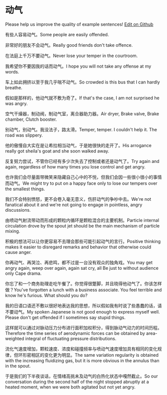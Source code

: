 # 动气

Please help us improve the quality of example sentences! [Edit on Github](https://github.com/jiyushe/jiyu-example-sentence-source/blob/main/chinese/dongqi.md)

<p><span class="chinese">有些人容易动气。</span><span class="english">Some people are easily offended.</span></p>

<p><span class="chinese">非常好的朋友不会动气。</span><span class="english">Really good friends don't take offence.</span></p>

<p><span class="chinese">在法庭上千万不要动气。</span><span class="english">Never lose your temper in the courtroom.</span></p>

<p><span class="chinese">我希望你不要因我的话而动气。</span><span class="english">I hope you will not take any offense at my words.</span></p>

<p><span class="chinese">车上如此拥挤以至于我几乎喘不动气。</span><span class="english">So crowded is this bus that I can hardly breathe.</span></p>

<p><span class="chinese">假如是那样的，他动气就不敷为奇了。</span><span class="english">If that's the case, I am not surprised he was angry.</span></p>

<p><span class="chinese">空气干燥器，制动阀，制动气室，离合器助力器。</span><span class="english">Air dryer, Brake valve, Brake chamber, Clutch booster.</span></p>

<p><span class="chinese">别动气，别动气。我没法子，路太滑。</span><span class="english">Temper, temper. I couldn't help it. The road was slippery.</span></p>

<p><span class="chinese">他的傲慢自大实在是让希拉相当动气，于是她很快的走开了。</span><span class="english">His arrogance really got sheila's goat and she soon walked away.</span></p>

<p><span class="chinese">反复努力尝试，不管你已经有多少次失去了控制或者还是动气了。</span><span class="english">Try again and again, regardless of how many times you lose control and get angry.</span></p>

<p><span class="chinese">也许我们会尽量面带微笑来隐藏自己心中的不悦，但我们会因一些很小很小的事情而动气。</span><span class="english">We might try to put on a happy face only to lose our tempers over the smallest things.</span></p>

<p><span class="chinese">我们不会特别愤怒，更不会卷入毫无意义，伤肝动气的争吵中去。</span><span class="english">We're not fanatical about it and we're not going to engage in pointless, angry discussions.</span></p>

<p><span class="chinese">由喷动气射流带动而形成的颗粒内循环是颗粒混合的主要机制。</span><span class="english">Particle internal circulation drove by the spout jet should be the main mechanism of particle mixing.</span></p>

<p><span class="chinese">积极的想法可以让你更容易不去理会那些可能引起动气的言行。</span><span class="english">Positive thinking makes it easier to disregard remarks and behavior that otherwise could cause anger.</span></p>

<p><span class="chinese">你再动气、再哭泣、再悲鸣，都不过是一台没有观众的独角戏。</span><span class="english">You may get angry again, weep over again, again sat cry, all Be just to without audience only Cape drama.</span></p>

<p><span class="chinese">你忘了和一个商务助理走吃午餐了。你觉得很蹩脚，并且晓得他动气了。你该怎样做？</span><span class="english">You've forgotten a lunch with a business associate. You feel terrible and know he's furious. What should you do?</span></p>

<p><span class="chinese">我的日语口语还不敷以很好地表达我的思想，所以假如我有时说了些愚蠢的话，请不要动气。</span><span class="english">My spoken Japanese is not good enough to express myself well. Please don't get offended if I sometimes say stupid things.</span></p>

<p><span class="chinese">这样就可以通过对脉动压力分布进行面积加权积分，得到脉动气动力的时间历程。</span><span class="english">Therefore the time series of aerodynamic forces can be obtained by area-weighted integral of fluctuating pressure distributions.</span></p>

<p><span class="chinese">流化气速度增加，颗粒速度、浓度和碰撞频率与喷动气速度增加具有相同的变化规律，但环形密相区的变化更为明显。</span><span class="english">The same variation regularity is obtained with the increasing fluidizing gas, but it is more obvious in the annulus than in the spout.</span></p>

<p><span class="chinese">于是我们的下半夜谈话，在情绪高挑未及动气的白热化状态中嘎然截止。</span><span class="english">So our conversation during the second half of the night stopped abruptly at a heated moment, when we were both agitated but not yet angry.</span></p>

